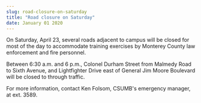 ```yaml
---
slug: road-closure-on-saturday
title: "Road closure on Saturday"
date: January 01 2020
---
```


 
<p>
  On Saturday, April 23, several roads adjacent to campus will be closed for
  most of the day to accommodate training exercises by Monterey County law
  enforcement and fire personnel.
</p>
<p>
  Between 6:30 a.m. and 6 p.m., Colonel Durham Street from Malmedy Road to Sixth
  Avenue, and Lightfighter Drive east of General Jim Moore Boulevard will be
  closed to through traffic.
</p>
<p>
  For more information, contact Ken Folsom, CSUMB's emergency manager, at ext.
  3589.
</p>
 
